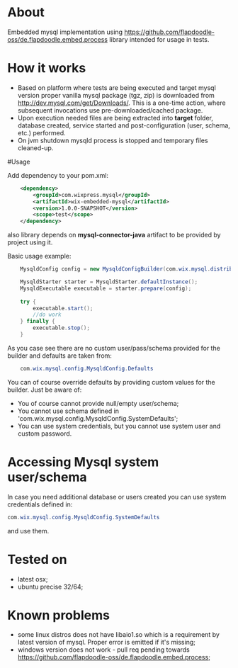 # About

Embedded mysql implementation using https://github.com/flapdoodle-oss/de.flapdoodle.embed.process library intended for usage in tests.

# How it works

 - Based on platform where tests are being executed and target mysql version proper vanilla mysql package (tgz, zip) is downloaded from http://dev.mysql.com/get/Downloads/. This is a one-time action, where subsequent invocations use pre-downloaded/cached package.
 - Upon execution needed files are being extracted into **target** folder, database created, service started and post-configuration (user, schema, etc.) performed.
 - On jvm shutdown mysqld process is stopped and temporary files cleaned-up.

#Usage

Add dependency to your pom.xml:

```xml
    <dependency>
        <groupId>com.wixpress.mysql</groupId>
        <artifactId>wix-embedded-mysql</artifactId>
        <version>1.0.0-SNAPSHOT</version>
        <scope>test</scope>
    </dependency>        
```

also library depends on **mysql-connector-java** artifact to be provided by project using it.

Basic usage example:

```java
    MysqldConfig config = new MysqldConfigBuilder(com.wix.mysql.distribution.Version.v5_5_40).build();

    MysqldStarter starter = MysqldStarter.defaultInstance();
    MysqldExecutable executable = starter.prepare(config);
    
    try {
        executable.start();
        //do work
    } finally {
        executable.stop();
    }
```

As you case see there are no custom user/pass/schema provided for the builder and defaults are taken from:

```java
    com.wix.mysql.config.MysqldConfig.Defaults
```

You can of course override defaults by providing custom values for the builder. Just be aware of:
 - You of course cannot provide null/empty user/schema;
 - You cannot use schema defined in 'com.wix.mysql.config.MysqldConfig.SystemDefaults';
 - You can use system credentials, but you cannot use system user and custom password.

# Accessing Mysql system user/schema

In case you need additional database or users created you can use system credentials defined in:

```java
com.wix.mysql.config.MysqldConfig.SystemDefaults
```

and use them.

# Tested on
 - latest osx;
 - ubuntu precise 32/64;

# Known problems
 - some linux distros does not have libaio1.so which is a requirement by latest version of mysql. Proper error is emitted if it's missing;
 - windows version does not work - pull req pending towards https://github.com/flapdoodle-oss/de.flapdoodle.embed.process;
